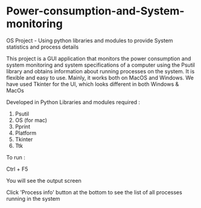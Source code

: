 # Power-consumption-and-System-monitoring
OS Project - Using python libraries and modules to provide System statistics and process details

This project is a GUI application that monitors the power consumption and system monitoring and system specifications of a computer using the Psutil library and obtains information about running processes on the system. It is flexible and easy to use. Mainly, it works 
both on MacOS and Windows. We have used Tkinter for the UI, which looks different in both Windows & MacOs

Developed in Python 
Libraries and modules required :
1. Psutil
2. OS (for mac)
3. Pprint
4. Platform
5. Tkinter
6. Ttk

To run :

Ctrl + F5

You will see the output screen

Click 'Process info' button at the bottom to see the list of all processes running in the system

